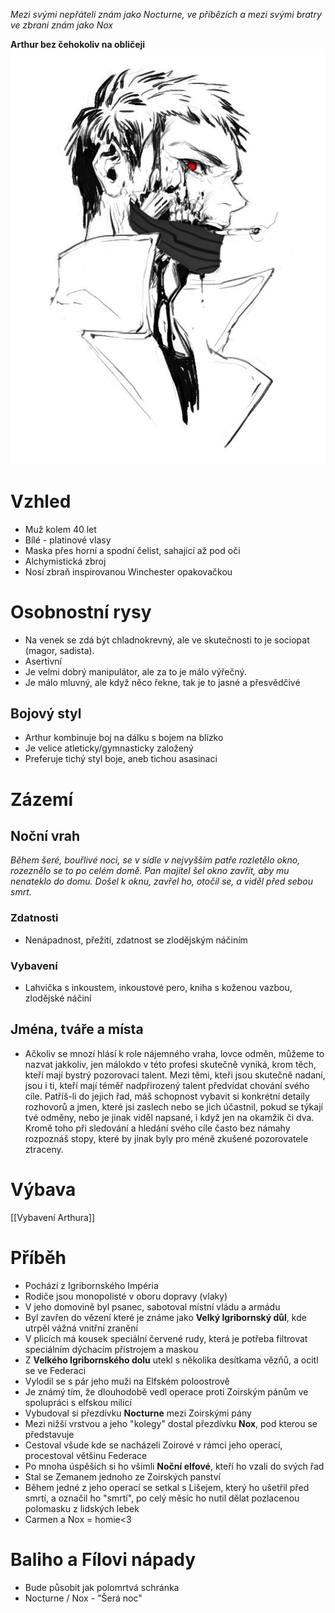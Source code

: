 *Mezi svými nepřáteli znám jako Nocturne, ve příbězích a mezi svými bratry ve zbrani znám jako Nox*

**Arthur bez čehokoliv na obličeji**
<img src="/assets/ARHUR.png"/>

# Vzhled

- Muž kolem 40 let
- Bílé - platinové vlasy
- Maska přes horní a spodní čelist, sahající až pod oči
- Alchymistická zbroj 
- Nosí zbraň inspirovanou Winchester opakovačkou 

# Osobnostní rysy

- Na venek se zdá být chladnokrevný, ale ve skutečnosti to je sociopat (magor, sadista).
- Asertivní
- Je velmi dobrý manipulátor, ale za to je málo výřečný. 
- Je málo mluvný, ale když něco řekne, tak je to jasné a přesvědčivé
  
## Bojový styl

- Arthur kombinuje boj na dálku s bojem na blízko
- Je velice atleticky/gymnasticky založený
- Preferuje tichý styl boje, aneb tichou asasinaci

# Zázemí

## Noční vrah

*Během šeré, bouřlivé noci, se v sídle v nejvyšším patře rozletělo okno, rozeznělo se to po celém domě. Pan majitel šel okno zavřít, aby mu nenateklo do domu. Došel k oknu, zavřel ho, otočil se, a viděl před sebou smrt.*

### Zdatnosti

- Nenápadnost, přežití, zdatnost se zlodějským náčiním

### Vybavení

- Lahvička s inkoustem, inkoustové pero, kniha s koženou vazbou, zlodějské náčiní

## Jména, tváře a místa

- Ačkoliv se mnozí hlásí k role nájemného vraha, lovce odměn, můžeme to nazvat jakkoliv, jen málokdo v této profesi skutečně vyniká, krom těch, kteří mají bystrý pozorovací talent. Mezi těmi, kteři jsou skutečně nadaní, jsou i ti, kteří mají téměř nadpřirozený talent předvídat chování svého cíle. Patříš-li do jejich řad, máš schopnost vybavit si konkrétní detaily rozhovorů a jmen, které jsi zaslech nebo se jich účastnil, pokud se týkají tvé odměny, nebo je jinak viděl napsané, i když jen na okamžik či dva. Kromě toho při sledování a hledání svého cíle často bez námahy rozpoznáš stopy, které by jinak byly pro méně zkušené pozorovatele ztraceny.

# Výbava

[[Vybavení Arthura]] 

# Příběh
- Pochází z Igribornského Impéria
- Rodiče jsou monopolisté v oboru dopravy (vlaky)
- V jeho domovině byl psanec, sabotoval místní vládu a armádu
- Byl zavřen do vězení které je známe jako **Velký Igribornský důl**, kde utrpěl vážná vnitřní zranění
- V plicích má kousek speciální červené rudy, která je potřeba filtrovat speciálním dýchacím přístrojem a maskou
- Z **Velkého Igribornského dolu** utekl s několika desítkama vězňů, a ocitl se ve Federaci
- Vylodil se s pár jeho muži na Elfském poloostrově
- Je známý tím, že dlouhodobě vedl operace proti Zoirským pánům ve spolupráci s elfskou milicí
- Vybudoval si přezdívku **Nocturne** mezi Zoirskými pány
- Mezi nižší vrstvou a jeho "kolegy" dostal přezdívku **Nox**, pod kterou se představuje
- Cestoval všude kde se nacházeli Zoirové v rámci jeho operací, procestoval většinu Federace
- Po mnoha úspěších si ho všimli **Noční elfové**, kteří ho vzali do svých řad
- Stal se Zemanem jednoho ze Zoirských panství
- Během jedné z jeho operací se setkal s Lišejem, který ho ušetřil před smrtí, a označil ho "smrtí", po celý měsíc ho nutil dělat pozlacenou polomasku z lidských lebek
- Carmen a Nox = homie<3 

# Baliho a Fílovi nápady
- Bude působit jak polomrtvá schránka
- Nocturne / Nox - "Šerá noc"
